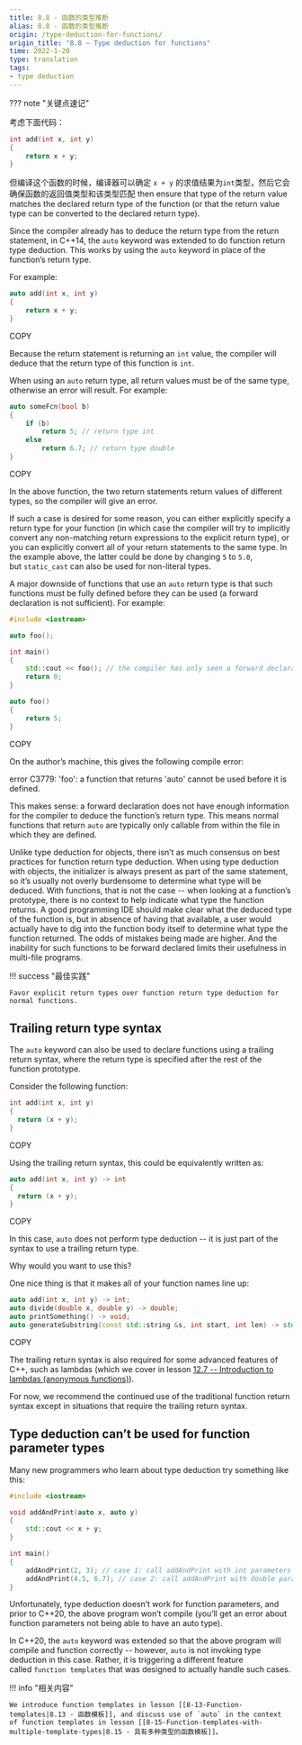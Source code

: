 ```yaml
---
title: 8.8 - 函数的类型推断
alias: 8.8 - 函数的类型推断
origin: /type-deduction-for-functions/
origin_title: "8.8 — Type deduction for functions"
time: 2022-1-20
type: translation
tags:
- type deduction
---
```


??? note "关键点速记"
	

考虑下面代码：

```cpp
int add(int x, int y)
{
    return x + y;
}
```


但编译这个函数的时候，编译器可以确定 `x + y` 的求值结果为`int`类型，然后它会确保函数的返回值类型和该类型匹配 then ensure that type of the return value matches the declared return type of the function (or that the return value type can be converted to the declared return type).

Since the compiler already has to deduce the return type from the return statement, in C++14, the `auto` keyword was extended to do function return type deduction. This works by using the `auto` keyword in place of the function’s return type.

For example:

```cpp
auto add(int x, int y)
{
    return x + y;
}
```

COPY

Because the return statement is returning an `int` value, the compiler will deduce that the return type of this function is `int`.

When using an `auto` return type, all return values must be of the same type, otherwise an error will result. For example:

```cpp
auto someFcn(bool b)
{
    if (b)
        return 5; // return type int
    else
        return 6.7; // return type double
}
```

COPY

In the above function, the two return statements return values of different types, so the compiler will give an error.

If such a case is desired for some reason, you can either explicitly specify a return type for your function (in which case the compiler will try to implicitly convert any non-matching return expressions to the explicit return type), or you can explicitly convert all of your return statements to the same type. In the example above, the latter could be done by changing `5` to `5.0`, but `static_cast` can also be used for non-literal types.

A major downside of functions that use an `auto` return type is that such functions must be fully defined before they can be used (a forward declaration is not sufficient). For example:

```cpp
#include <iostream>

auto foo();

int main()
{
    std::cout << foo(); // the compiler has only seen a forward declaration at this point
    return 0;
}

auto foo()
{
    return 5;
}
```

COPY

On the author’s machine, this gives the following compile error:

error C3779: 'foo': a function that returns 'auto' cannot be used before it is defined.

This makes sense: a forward declaration does not have enough information for the compiler to deduce the function’s return type. This means normal functions that return `auto` are typically only callable from within the file in which they are defined.

Unlike type deduction for objects, there isn’t as much consensus on best practices for function return type deduction. When using type deduction with objects, the initializer is always present as part of the same statement, so it’s usually not overly burdensome to determine what type will be deduced. With functions, that is not the case -- when looking at a function’s prototype, there is no context to help indicate what type the function returns. A good programming IDE should make clear what the deduced type of the function is, but in absence of having that available, a user would actually have to dig into the function body itself to determine what type the function returned. The odds of mistakes being made are higher. And the inability for such functions to be forward declared limits their usefulness in multi-file programs.

!!! success "最佳实践"

	Favor explicit return types over function return type deduction for normal functions.

## Trailing return type syntax

The `auto` keyword can also be used to declare functions using a trailing return syntax, where the return type is specified after the rest of the function prototype.

Consider the following function:

```cpp
int add(int x, int y)
{
  return (x + y);
}
```

COPY

Using the trailing return syntax, this could be equivalently written as:

```cpp
auto add(int x, int y) -> int
{
  return (x + y);
}
```

COPY

In this case, `auto` does not perform type deduction -- it is just part of the syntax to use a trailing return type.

Why would you want to use this?

One nice thing is that it makes all of your function names line up:

```cpp
auto add(int x, int y) -> int;
auto divide(double x, double y) -> double;
auto printSomething() -> void;
auto generateSubstring(const std::string &s, int start, int len) -> std::string;
```

COPY

The trailing return syntax is also required for some advanced features of C++, such as lambdas (which we cover in lesson [12.7 -- Introduction to lambdas (anonymous functions)](https://www.learncpp.com/cpp-tutorial/introduction-to-lambdas-anonymous-functions/)).

For now, we recommend the continued use of the traditional function return syntax except in situations that require the trailing return syntax.

## Type deduction can’t be used for function parameter types

Many new programmers who learn about type deduction try something like this:

```cpp
#include <iostream>

void addAndPrint(auto x, auto y)
{
    std::cout << x + y;
}

int main()
{
    addAndPrint(2, 3); // case 1: call addAndPrint with int parameters
    addAndPrint(4.5, 6.7); // case 2: call addAndPrint with double parameters
}
```

Unfortunately, type deduction doesn’t work for function parameters, and prior to C++20, the above program won’t compile (you’ll get an error about function parameters not being able to have an auto type).

In C++20, the `auto` keyword was extended so that the above program will compile and function correctly -- however, `auto` is not invoking type deduction in this case. Rather, it is triggering a different feature called `function templates` that was designed to actually handle such cases.

!!! info "相关内容"

	We introduce function templates in lesson [[8-13-Function-templates|8.13 - 函数模板]], and discuss use of `auto` in the context of function templates in lesson [[8-15-Function-templates-with-multiple-template-types|8.15 - 具有多种类型的函数模板]]。